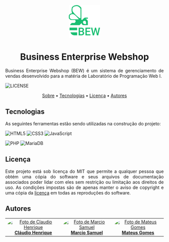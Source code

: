 <p align="center" id="sobre"><img src="./public/img/logo.png" width="100px"></p>

<h1 align="center">Business Enterprise Webshop</h1>

<p align="justify">Business Enterprise Webshop (BEW) é um sistema de gerenciamento de vendas desenvolvido para a matéria de Laboratório de Programação Web I.</p>

![LICENSE](https://img.shields.io/badge/MIT-19BF72?style=flat-square&label=License&Color=white&labelColor=0D1117)
 

<p align="center">
  <a href="#sobre">Sobre</a> •
  <a href="#tecnologias">Tecnologias</a> • 
  <a href="#licenca">Licença</a> • 
  <a href="#autores">Autores</a>
</p>

<h2 id="tecnologias">Tecnologias</h2>

As seguintes ferramentas estão sendo utilizadas na construção do projeto:

![HTML5](https://img.shields.io/badge/html%205-0D1117?style=for-the-badge&logo=html5&logoColor=white&labelColor=E34F26)
![CSS3](https://img.shields.io/badge/css%203-0D1117?style=for-the-badge&logo=css3&logoColor=white&labelColor=1572B6)
![JavaScript](https://img.shields.io/badge/-JavaScript-0D1117?style=for-the-badge&logo=javascript&logoColor=white&labelColor=F7DF1E)

![PHP](https://img.shields.io/badge/-php-0D1117?style=for-the-badge&logo=php&logoColor=white&labelColor=777BB4)
![MariaDB](https://img.shields.io/badge/-mariadb-0D1117?style=for-the-badge&logo=mariadb&logoColor=white&labelColor=003545)

<h2 id="licenca">Licença</h2>

<p  align="justify">
Este projeto está sob licença do MIT que permite a qualquer pessoa que obtém uma cópia do software e seus arquivos de documentação associados poder lidar com eles sem restrição ou limitação aos direitos de uso. As condições impostas são de apenas manter o aviso de copyright e uma cópia da <a href="https://github.com/ProjetosCMS/BEW/blob/main/LICENSE">licença</a> em todas as reproduções do software.
</p>

<h2 id="autores">Autores</h2>

<table align="center">
    <tr>
        <td align="center">
            <a href="https://github.com/claudiohenriquefds">
                <img style="border-radius: 50%;" src="https://avatars1.githubusercontent.com/u/30199497?s=460&u=a65a0f3e95ff009525d39a7052587688acd0f9c5&v=4" width="80px;" alt="Foto de Claudio Henrique"/>
                <br/>
                <b>Cláudio Henrique</b>
            </a>
        </td>
        <td align="center">
            <a href="https://github.com/marciosamuel">
                <img style="border-radius: 50%;" src="https://avatars1.githubusercontent.com/u/43766556?s=460&u=4a926825a618818d6fd7286f5f15263ad2e262e8&v=4" width="80px;" alt="Foto de Marcio Samuel"/>
                <br/>
                <b>Marcio Samuel</b>
            </a>
        </td>
        <td align="center">
            <a href="https://github.com/mateusgs29">
                <img style="border-radius: 50%;" src="https://avatars1.githubusercontent.com/u/61122185?s=400&u=504f4f4941876750ecff1c52af688755de736105&v=4" width="80px;" alt="Foto de Mateus Gomes"/>
                <br/>
                <b>Mateus Gomes</b>
            </a>
        </td>
    </tr>
</table>
